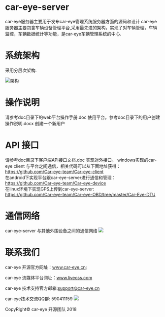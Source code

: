 # car-eye-server
car-eye服务器主要用于发布car-eye管理系统服务器方面的源码和设计
car-eye 服务器主要包含车辆设备管理平台,采用最先进的架构，实现了对车辆管理，车辆监控，车辆数据统计等功能，是car-eye车辆管理系统的中心.

# 系统架构
采用分层次架构.

![架构](https://github.com/Car-eye-team/Car-eye-server/blob/master/car-server/doc/%E7%B3%BB%E7%BB%9F%E6%9E%B6%E6%9E%84.png)

# 操作说明
请参考doc目录下的web平台操作手册.doc 使用平台，参考doc目录下的用户创建操作说明.docx 创建一个新用户


# API 接口
请参考doc目录下客户端API接口文档.doc 实现对外接口。
windows实现的car-eye client 与平台之间通信，相关代码可以从下面地址获得：    
https://github.com/Car-eye-team/Car-eye-client    
在android下实现平台跟car-eye-server进行通信和管理：    
https://github.com/Car-eye-team/Car-eye-device    
在linux环境下实现GPS上传到car-eye-server:    
https://github.com/Car-eye-team/Car-eye-OBD/tree/master/Car-Eye-DTU


# 通信网络

car-eye-server 与其他外围设备之间的通信网络
![](https://github.com/Car-eye-team/Car-eye-server/blob/master/car-server/doc/%E8%BD%A6%E8%BE%86%E7%AE%A1%E7%90%86%E5%B9%B3%E5%8F%B0.jpg)


# 联系我们

car-eye 开源官方网址：www.car-eye.cn;    

car-eye 流媒体平台网址：www.liveoss.com  

car-eye 技术支持官方邮箱:support@car-eye.cn

car-eye技术交流QQ群: 590411159
![](https://github.com/Car-eye-team/Car-eye-server/blob/master/car-server/doc/%E8%BD%A6%E8%BE%86%E7%AE%A1%E7%90%86%E5%B9%B3%E5%8F%B0.jpg)  


CopyRight©  car-eye 开源团队 2018











